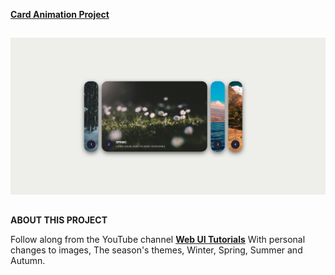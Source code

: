 [**Card Animation Project**](https://patriciazan.github.io/Card-Animation-Project/)

##

![Project Preview](Card.png)

##

**ABOUT THIS PROJECT**

Follow along from the YouTube channel [**Web UI Tutorials**](https://www.youtube.com/watch?v=45mnmy2JUl0) 
With personal changes to images, The season's themes, Winter, Spring, Summer and Autumn.
